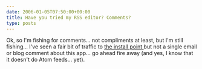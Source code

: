 ```yaml
---
date: 2006-01-05T07:50:00+00:00
title: Have you tried my RSS editor? Comments?
type: posts
---
```

Ok, so I'm fishing for comments... not compliments at least, but I'm still fishing... I've seen a fair bit of traffic to [the install point ](https://blogs.duncanmackenzie.net/duncanma/archive/2005/12/07/3360.aspx)but not a single email or blog comment about this app... go ahead fire away (and yes, I know that it doesn't do Atom feeds... yet).
